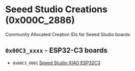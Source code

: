 # Seeed Studio Creations (0x000C_2886)
Community Allocated Creation IDs for Seeed Studio boards

## `0x00C3_xxxx` - ESP32-C3 boards
*  `0x00C3_0001` [Seeed Studio XIAO ESP32C3](https://www.seeedstudio.com/Seeed-XIAO-ESP32C3-p-5431.html)
